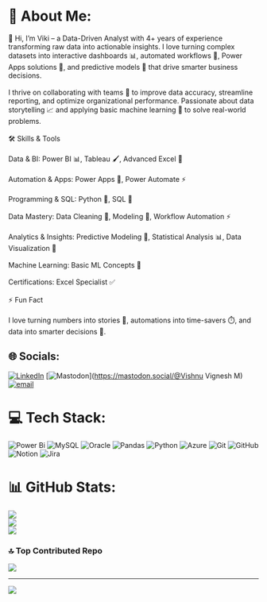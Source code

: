 # 💫 About Me:
👋 Hi, I’m Viki – a Data-Driven Analyst with 4+ years of experience transforming raw data into actionable insights. I love turning complex datasets into interactive dashboards 📊, automated workflows 🤖, Power Apps solutions 📱, and predictive models 🔮 that drive smarter business decisions.<br><br>I thrive on collaborating with teams 🤝 to improve data accuracy, streamline reporting, and optimize organizational performance. Passionate about data storytelling 📈 and applying basic machine learning 🤖 to solve real-world problems.<br><br>🛠 Skills & Tools<br><br>Data & BI: Power BI 📊, Tableau 🖌, Advanced Excel 📑<br><br>Automation & Apps: Power Apps 📱, Power Automate ⚡<br><br>Programming & SQL: Python 🐍, SQL 💾<br><br>Data Mastery: Data Cleaning 🧹, Modeling 🔧, Workflow Automation ⚡<br><br>Analytics & Insights: Predictive Modeling 🔮, Statistical Analysis 📊, Data Visualization 🎨<br><br>Machine Learning: Basic ML Concepts 🤖<br><br>Certifications: Excel Specialist ✅<br><br>⚡ Fun Fact<br><br>I love turning numbers into stories 📖, automations into time-savers ⏱️, and data into smarter decisions 🚀.


## 🌐 Socials:
[![LinkedIn](https://img.shields.io/badge/LinkedIn-%230077B5.svg?logo=linkedin&logoColor=white)](https://linkedin.com/in/https://www.linkedin.com/in/vishnu-vignesh-m-5459b1139/) [![Mastodon](https://img.shields.io/badge/-MASTODON-%232B90D9?logo=mastodon&logoColor=white)](https://mastodon.social/@Vishnu Vignesh M) [![email](https://img.shields.io/badge/Email-D14836?logo=gmail&logoColor=white)](mailto:vishnuvignesh.dataanalyst@gmail.com) 

# 💻 Tech Stack:
![Power Bi](https://img.shields.io/badge/power_bi-F2C811?style=for-the-badge&logo=powerbi&logoColor=black) ![MySQL](https://img.shields.io/badge/mysql-4479A1.svg?style=for-the-badge&logo=mysql&logoColor=white) ![Oracle](https://img.shields.io/badge/Oracle-F80000?style=for-the-badge&logo=oracle&logoColor=white) ![Pandas](https://img.shields.io/badge/pandas-%23150458.svg?style=for-the-badge&logo=pandas&logoColor=white) ![Python](https://img.shields.io/badge/python-3670A0?style=for-the-badge&logo=python&logoColor=ffdd54) ![Azure](https://img.shields.io/badge/azure-%230072C6.svg?style=for-the-badge&logo=microsoftazure&logoColor=white) ![Git](https://img.shields.io/badge/git-%23F05033.svg?style=for-the-badge&logo=git&logoColor=white) ![GitHub](https://img.shields.io/badge/github-%23121011.svg?style=for-the-badge&logo=github&logoColor=white) ![Notion](https://img.shields.io/badge/Notion-%23000000.svg?style=for-the-badge&logo=notion&logoColor=white) ![Jira](https://img.shields.io/badge/jira-%230A0FFF.svg?style=for-the-badge&logo=jira&logoColor=white)
# 📊 GitHub Stats:
![](https://github-readme-stats.vercel.app/api?username=VishnuVigneshM&theme=radical&hide_border=false&include_all_commits=false&count_private=false)<br/>
![](https://nirzak-streak-stats.vercel.app/?user=VishnuVigneshM&theme=radical&hide_border=false)<br/>
![](https://github-readme-stats.vercel.app/api/top-langs/?username=VishnuVigneshM&theme=radical&hide_border=false&include_all_commits=false&count_private=false&layout=compact)

### 🔝 Top Contributed Repo
![](https://github-contributor-stats.vercel.app/api?username=VishnuVigneshM&limit=5&theme=dark&combine_all_yearly_contributions=true)

---
[![](https://visitcount.itsvg.in/api?id=VishnuVigneshM&icon=0&color=0)](https://visitcount.itsvg.in)

<!-- Proudly created with GPRM ( https://gprm.itsvg.in ) -->
